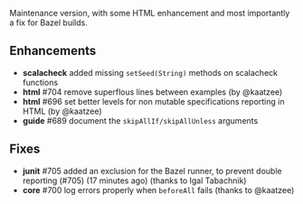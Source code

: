 Maintenance version, with some HTML enhancement and most importantly a fix for Bazel builds. 

## Enhancements

 * **scalacheck** added missing `setSeed(String)` methods on scalacheck functions
 * **html** #704 remove superflous lines between examples (by @kaatzee)
 * **html** #696 set better levels for non mutable specifications reporting in HTML (by @kaatzee)
 * **guide** #689 document the `skipAllIf/skipAllUnless` arguments

## Fixes

 * **junit** #705 added an exclusion for the Bazel runner, to prevent double reporting (#705) (17 minutes ago) (thanks to Igal Tabachnik)
 * **core** #700 log errors properly when `beforeAll` fails (thanks to @kaatzee)
 
